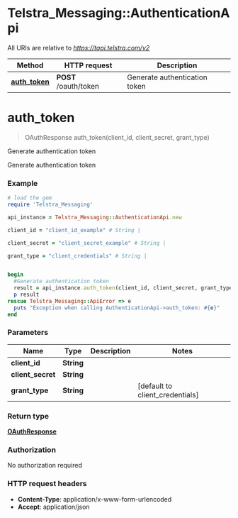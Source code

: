 # Telstra_Messaging::AuthenticationApi

All URIs are relative to *https://tapi.telstra.com/v2*

Method | HTTP request | Description
------------- | ------------- | -------------
[**auth_token**](AuthenticationApi.md#auth_token) | **POST** /oauth/token | Generate authentication token


# **auth_token**
> OAuthResponse auth_token(client_id, client_secret, grant_type)

Generate authentication token

Generate authentication token

### Example
```ruby
# load the gem
require 'Telstra_Messaging'

api_instance = Telstra_Messaging::AuthenticationApi.new

client_id = "client_id_example" # String | 

client_secret = "client_secret_example" # String | 

grant_type = "client_credentials" # String | 


begin
  #Generate authentication token
  result = api_instance.auth_token(client_id, client_secret, grant_type)
  p result
rescue Telstra_Messaging::ApiError => e
  puts "Exception when calling AuthenticationApi->auth_token: #{e}"
end
```

### Parameters

Name | Type | Description  | Notes
------------- | ------------- | ------------- | -------------
 **client_id** | **String**|  | 
 **client_secret** | **String**|  | 
 **grant_type** | **String**|  | [default to client_credentials]

### Return type

[**OAuthResponse**](OAuthResponse.md)

### Authorization

No authorization required

### HTTP request headers

 - **Content-Type**: application/x-www-form-urlencoded
 - **Accept**: application/json



